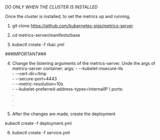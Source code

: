 
*DO ONLY WHEN THE CLUSTER IS INSTALLED*

Once the cluster is installed, to set the metrics up and running, 

1. git clone https://github.com/kubernetes-sigs/metrics-server

2. cd metrics-server/manifests/base

3. kubectl create -f rbac.yml

###IMPORTANT###

4. Change the listening arguments of the metrics-server. Unde the args of metrics-server container:
      args:
        - --kubelet-insecure-tls \
        - --cert-dir=/tmp \
        - --secure-port=4443 \
        - --metric-resolution=10s \
        - --kubelet-preferred-address-types=InternalIP \ 
      ports: \
      . \
      . \
      . 


5. After the changes are made, create the deployment

kubectl create -f deployment.yml 


6. kubectl create -f service.yml

